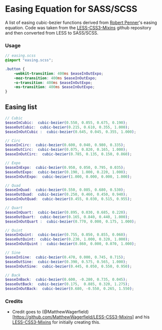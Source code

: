 # Easing Equation for SASS/SCSS

A list of easing cubic-bezier functions derived from [Robert Penner](http://twitter.com/robpenner)'s easing equation. Code was taken from the [LESS-CSS3-Mixins](https://github.com/MatthewWagerfield/LESS-CSS3-Mixins) github repository and then converted from LESS to SASS/SCSS.



### Usage

```scss
// easing.scss
@import "easing.scss";

.button {
	-webkit-transition: 400ms $easeInOutExpo;
	-moz-transition: 400ms $easeInOutExpo;
	-o-transition: 400ms $easeInOutExpo;
	-ms-transition: 400ms $easeInOutExpo;
}
```

## Easing list

```scss
// Cubic
$easeInCubic:  cubic-bezier(0.550, 0.055, 0.675, 0.190);
$easeOutCubic:  cubic-bezier(0.215, 0.610, 0.355, 1.000);
$easeInOutCubic :  cubic-bezier(0.645, 0.045, 0.355, 1.000);

// Circ
$easeInCirc:  cubic-bezier(0.600, 0.040, 0.980, 0.335);
$easeOutCirc:  cubic-bezier(0.075, 0.820, 0.165, 1.000);
$easeInOutCirc:  cubic-bezier(0.785, 0.135, 0.150, 0.860);

// Expo
$easeInExpo:  cubic-bezier(0.950, 0.050, 0.795, 0.035);
$easeOutExpo:  cubic-bezier(0.190, 1.000, 0.220, 1.000);
$easeInOutExpo:  cubic-bezier(1.000, 0.000, 0.000, 1.000);

// Quad
$easeInQuad:  cubic-bezier(0.550, 0.085, 0.680, 0.530);
$easeOutQuad:  cubic-bezier(0.250, 0.460, 0.450, 0.940);
$easeInOutQuad:  cubic-bezier(0.455, 0.030, 0.515, 0.955);

// Quart
$easeInQuart:  cubic-bezier(0.895, 0.030, 0.685, 0.220);
$easeOutQuart:  cubic-bezier(0.165, 0.840, 0.440, 1.000);
$easeInOutQuart :  cubic-bezier(0.770, 0.000, 0.175, 1.000);

// Quint
$easeInQuint:  cubic-bezier(0.755, 0.050, 0.855, 0.060);
$easeOutQuint:  cubic-bezier(0.230, 1.000, 0.320, 1.000);
$easeInOutQuint :  cubic-bezier(0.860, 0.000, 0.070, 1.000);

// Sine
$easeInSine:  cubic-bezier(0.470, 0.000, 0.745, 0.715);
$easeOutSine:  cubic-bezier(0.390, 0.575, 0.565, 1.000);
$easeInOutSine:  cubic-bezier(0.445, 0.050, 0.550, 0.950);

// Back
$easeInBack:  cubic-bezier(0.600, -0.280, 0.735, 0.045);
$easeOutBack:  cubic-bezier(0.175,	0.885, 0.320, 1.275);
$easeInOutBack:  cubic-bezier(0.680, -0.550, 0.265, 1.550);
```


### Credits

- Credit goes to (@MatthewWagerfield)[https://github.com/MatthewWagerfield/LESS-CSS3-Mixins] and his [LESS-CSS3-Mixins](https://github.com/MatthewWagerfield/LESS-CSS3-Mixins) for initially creating this.
